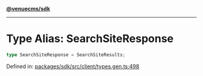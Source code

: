 [**@venuecms/sdk**](../Index.md)

***

# Type Alias: SearchSiteResponse

```ts
type SearchSiteResponse = SearchSiteResults;
```

Defined in: [packages/sdk/src/client/types.gen.ts:498](https://github.com/venuecms/sdk/blob/bc8b8c4174423a3d8d92fe0cce4d46883acf7584/packages/sdk/src/client/types.gen.ts#L498)
